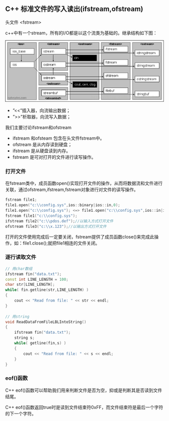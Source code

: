 ## C++ 标准文件的写入读出(ifstream,ofstream)
头文件 \<fstream\>

c++中有一个stream，所有的I/O都是以这个流类为基础的。继承结构如下图：

![](image/fstream0.gif)

 - ”<<”插入器，向流输出数据；
 - ”>>”析取器，向流写入数据；

我们主要讨论ifstream和ofstream
 - ifstream 和ofsteam 包含在头文件fstream中。
 - ofstream 是从内存读到硬盘；
 - ifstream 是从硬盘读到内存。
 - fstream 是可对打开的文件进行读写操作。

### 打开文件
在fstream类中，成员函数open()实现打开文件的操作，从而将数据流和文件进行关联，通过ofstream,ifstream,fstream对象进行对文件的读写操作。

``` c++
fstream file1;
file1.open("c:\\config.sys",ios::binary|ios::in,0);
file1.open("c:\\config.sys"); <=> file1.open("c:\\config.sys",ios::in|ios::out,0);
fstream file1("c:\\config.sys");
ifstream file2("c:\\pdos.def");//以输入方式打开文件
ofstream file3("c:\\x.123");//以输出方式打开文件
```


打开的文件使用完成后一定要关闭，fstream提供了成员函数close()来完成此操作，如：file1.close();就把file1相连的文件关闭。


### 逐行读取文件

``` c++
// 用char数组
ifstream fin("data.txt"); 
const int LINE_LENGTH = 100; 
char str[LINE_LENGTH];  
while( fin.getline(str,LINE_LENGTH) )
{    
    cout << "Read from file: " << str << endl;
}

// 用string
void ReadDataFromFileLBLIntoString()
{
    ifstream fin("data.txt");  
    string s;  
    while( getline(fin,s) )
    {    
        cout << "Read from file: " << s << endl; 
    }
}
```

### eof()函数
C++ eof()函数可以帮助我们用来判断文件是否为空，抑或是判断其是否读到文件结尾。

C++ eof()函数返回true时是读到文件结束符0xFF，而文件结束符是最后一个字符的下一个字符。

